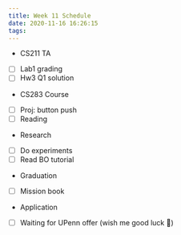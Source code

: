 ```yaml
---
title: Week 11 Schedule
date: 2020-11-16 16:26:15
tags:
---
```


* CS211 TA
- [ ] Lab1 grading
- [ ] Hw3 Q1 solution

* CS283 Course
- [ ] Proj: button push
- [ ] Reading

* Research
- [ ] Do experiments
- [ ] Read BO tutorial

* Graduation
- [ ] Mission book

* Application
- [ ] Waiting for UPenn offer (wish me good luck 🙏)
